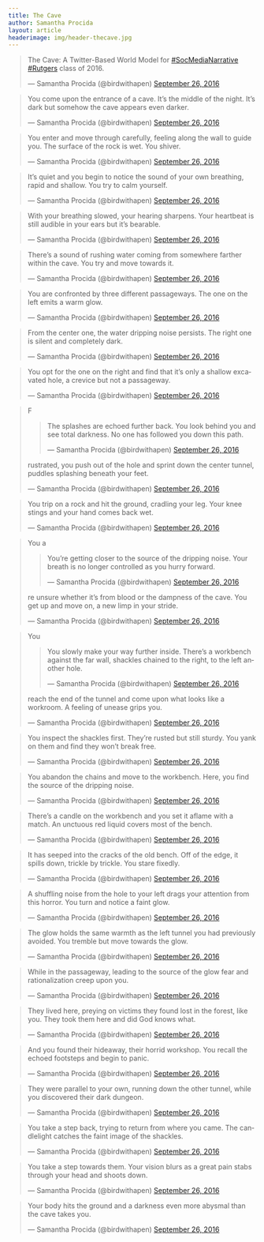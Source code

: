 ```yaml
---
title: The Cave
author: Samantha Procida
layout: article
headerimage: img/header-thecave.jpg
---
```


<blockquote class="twitter-tweet" data-lang="en"><p lang="en" dir="ltr">The Cave: A Twitter-Based World Model for <a href="https://twitter.com/hashtag/SocMediaNarrative?src=hash">#SocMediaNarrative</a> <a href="https://twitter.com/hashtag/Rutgers?src=hash">#Rutgers</a> class of 2016.</p>&mdash; Samantha Procida (@birdwithapen) <a href="https://twitter.com/birdwithapen/status/780508244859056128">September 26, 2016</a></blockquote>
<script async src="//platform.twitter.com/widgets.js" charset="utf-8"></script><blockquote class="twitter-tweet" data-lang="en"><p lang="en" dir="ltr">You come upon the entrance of a cave. It’s the middle of the night. It’s dark but somehow the cave appears even darker.</p>&mdash; Samantha Procida (@birdwithapen) <a href="https://twitter.com/birdwithapen/status/780508112621043712">September 26, 2016</a></blockquote>
<script async src="//platform.twitter.com/widgets.js" charset="utf-8"></script><blockquote class="twitter-tweet" data-lang="en"><p lang="en" dir="ltr">You enter and move through carefully, feeling along the wall to guide you. The surface of the rock is wet. You shiver.</p>&mdash; Samantha Procida (@birdwithapen) <a href="https://twitter.com/birdwithapen/status/780508067909730304">September 26, 2016</a></blockquote>
<script async src="//platform.twitter.com/widgets.js" charset="utf-8"></script><blockquote class="twitter-tweet" data-lang="en"><p lang="en" dir="ltr">It’s quiet and you begin to notice the sound of your own breathing, rapid and shallow. You try to calm yourself.</p>&mdash; Samantha Procida (@birdwithapen) <a href="https://twitter.com/birdwithapen/status/780508008820445184">September 26, 2016</a></blockquote>
<script async src="//platform.twitter.com/widgets.js" charset="utf-8"></script><blockquote class="twitter-tweet" data-lang="en"><p lang="en" dir="ltr">With your breathing slowed, your hearing sharpens. Your heartbeat is still audible in your ears but it’s bearable.</p>&mdash; Samantha Procida (@birdwithapen) <a href="https://twitter.com/birdwithapen/status/780507947688398849">September 26, 2016</a></blockquote>
<script async src="//platform.twitter.com/widgets.js" charset="utf-8"></script><blockquote class="twitter-tweet" data-lang="en"><p lang="en" dir="ltr">There’s a sound of rushing water coming from somewhere farther within the cave. You try and move towards it.</p>&mdash; Samantha Procida (@birdwithapen) <a href="https://twitter.com/birdwithapen/status/780507895871963137">September 26, 2016</a></blockquote>
<script async src="//platform.twitter.com/widgets.js" charset="utf-8"></script><blockquote class="twitter-tweet" data-lang="en"><p lang="en" dir="ltr">You are confronted by three different passageways. The one on the left emits a warm glow.</p>&mdash; Samantha Procida (@birdwithapen) <a href="https://twitter.com/birdwithapen/status/780507844038758400">September 26, 2016</a></blockquote>
<script async src="//platform.twitter.com/widgets.js" charset="utf-8"></script><blockquote class="twitter-tweet" data-lang="en"><p lang="en" dir="ltr">From the center one, the water dripping noise persists. The right one is silent and completely dark.</p>&mdash; Samantha Procida (@birdwithapen) <a href="https://twitter.com/birdwithapen/status/780507782818762752">September 26, 2016</a></blockquote>
<script async src="//platform.twitter.com/widgets.js" charset="utf-8"></script><blockquote class="twitter-tweet" data-lang="en"><p lang="en" dir="ltr">You opt for the one on the right and find that it’s only a shallow excavated hole, a crevice but not a passageway.</p>&mdash; Samantha Procida (@birdwithapen) <a href="https://twitter.com/birdwithapen/status/780507741043494912">September 26, 2016</a></blockquote>
<script async src="//platform.twitter.com/widgets.js" charset="utf-8"></script><blockquote class="twitter-tweet" data-lang="en"><p lang="en" dir="ltr">F<blockquote class="twitter-tweet" data-lang="en"><p lang="en" dir="ltr">The splashes are echoed further back. You look behind you and see total darkness. No one has followed you down this path.</p>&mdash; Samantha Procida (@birdwithapen) <a href="https://twitter.com/birdwithapen/status/780507644255690752">September 26, 2016</a></blockquote>
<script async src="//platform.twitter.com/widgets.js" charset="utf-8"></script>rustrated, you push out of the hole and sprint down the center tunnel, puddles splashing beneath your feet.</p>&mdash; Samantha Procida (@birdwithapen) <a href="https://twitter.com/birdwithapen/status/780507695828852736">September 26, 2016</a></blockquote>
<script async src="//platform.twitter.com/widgets.js" charset="utf-8"></script><blockquote class="twitter-tweet" data-lang="en"><p lang="en" dir="ltr">You trip on a rock and hit the ground, cradling your leg. Your knee stings and your hand comes back wet.</p>&mdash; Samantha Procida (@birdwithapen) <a href="https://twitter.com/birdwithapen/status/780507595765346304">September 26, 2016</a></blockquote>
<script async src="//platform.twitter.com/widgets.js" charset="utf-8"></script><blockquote class="twitter-tweet" data-lang="en"><p lang="en" dir="ltr">You a<blockquote class="twitter-tweet" data-lang="en"><p lang="en" dir="ltr">You’re getting closer to the source of the dripping noise. Your breath is no longer controlled as you hurry forward.</p>&mdash; Samantha Procida (@birdwithapen) <a href="https://twitter.com/birdwithapen/status/780507486239547392">September 26, 2016</a></blockquote>
<script async src="//platform.twitter.com/widgets.js" charset="utf-8"></script>re unsure whether it’s from blood or the dampness of the cave. You get up and move on, a new limp in your stride.</p>&mdash; Samantha Procida (@birdwithapen) <a href="https://twitter.com/birdwithapen/status/780507542111805445">September 26, 2016</a></blockquote>
<script async src="//platform.twitter.com/widgets.js" charset="utf-8"></script><blockquote class="twitter-tweet" data-lang="en"><p lang="en" dir="ltr">You <blockquote class="twitter-tweet" data-lang="en"><p lang="en" dir="ltr">You slowly make your way further inside. There’s a workbench against the far wall, shackles chained to the right, to the left another hole.</p>&mdash; Samantha Procida (@birdwithapen) <a href="https://twitter.com/birdwithapen/status/780503567761276930">September 26, 2016</a></blockquote>
<script async src="//platform.twitter.com/widgets.js" charset="utf-8"></script>reach the end of the tunnel and come upon what looks like a workroom. A feeling of unease grips you.</p>&mdash; Samantha Procida (@birdwithapen) <a href="https://twitter.com/birdwithapen/status/780503633888698368">September 26, 2016</a></blockquote>
<script async src="//platform.twitter.com/widgets.js" charset="utf-8"></script><blockquote class="twitter-tweet" data-lang="en"><p lang="en" dir="ltr">You inspect the shackles first. They’re rusted but still sturdy. You yank on them and find they won’t break free.</p>&mdash; Samantha Procida (@birdwithapen) <a href="https://twitter.com/birdwithapen/status/780503234603606016">September 26, 2016</a></blockquote>
<script async src="//platform.twitter.com/widgets.js" charset="utf-8"></script><blockquote class="twitter-tweet" data-lang="en"><p lang="en" dir="ltr">You abandon the chains and move to the workbench. Here, you find the source of the dripping noise.</p>&mdash; Samantha Procida (@birdwithapen) <a href="https://twitter.com/birdwithapen/status/780503186444525569">September 26, 2016</a></blockquote>
<script async src="//platform.twitter.com/widgets.js" charset="utf-8"></script><blockquote class="twitter-tweet" data-lang="en"><p lang="en" dir="ltr">There’s a candle on the workbench and you set it aflame with a match. An unctuous red liquid covers most of the bench.</p>&mdash; Samantha Procida (@birdwithapen) <a href="https://twitter.com/birdwithapen/status/780503127791460356">September 26, 2016</a></blockquote>
<script async src="//platform.twitter.com/widgets.js" charset="utf-8"></script><blockquote class="twitter-tweet" data-lang="en"><p lang="en" dir="ltr">It has seeped into the cracks of the old bench. Off of the edge, it spills down, trickle by trickle. You stare fixedly.</p>&mdash; Samantha Procida (@birdwithapen) <a href="https://twitter.com/birdwithapen/status/780503076784529412">September 26, 2016</a></blockquote>
<script async src="//platform.twitter.com/widgets.js" charset="utf-8"></script><blockquote class="twitter-tweet" data-lang="en"><p lang="en" dir="ltr">A shuffling noise from the hole to your left drags your attention from this horror. You turn and notice a faint glow.</p>&mdash; Samantha Procida (@birdwithapen) <a href="https://twitter.com/birdwithapen/status/780503014788440064">September 26, 2016</a></blockquote>
<script async src="//platform.twitter.com/widgets.js" charset="utf-8"></script><blockquote class="twitter-tweet" data-lang="en"><p lang="en" dir="ltr">The glow holds the same warmth as the left tunnel you had previously avoided. You tremble but move towards the glow.</p>&mdash; Samantha Procida (@birdwithapen) <a href="https://twitter.com/birdwithapen/status/780502931015626752">September 26, 2016</a></blockquote>
<script async src="//platform.twitter.com/widgets.js" charset="utf-8"></script><blockquote class="twitter-tweet" data-lang="en"><p lang="en" dir="ltr">While in the passageway, leading to the source of the glow fear and rationalization creep upon you.</p>&mdash; Samantha Procida (@birdwithapen) <a href="https://twitter.com/birdwithapen/status/780502861868371968">September 26, 2016</a></blockquote>
<script async src="//platform.twitter.com/widgets.js" charset="utf-8"></script><blockquote class="twitter-tweet" data-lang="en"><p lang="en" dir="ltr">They lived here, preying on victims they found lost in the forest, like you. They took them here and did God knows what.</p>&mdash; Samantha Procida (@birdwithapen) <a href="https://twitter.com/birdwithapen/status/780502791529832451">September 26, 2016</a></blockquote>
<script async src="//platform.twitter.com/widgets.js" charset="utf-8"></script><blockquote class="twitter-tweet" data-lang="en"><p lang="en" dir="ltr">And you found their hideaway, their horrid workshop. You recall the echoed footsteps and begin to panic.</p>&mdash; Samantha Procida (@birdwithapen) <a href="https://twitter.com/birdwithapen/status/780502708184870912">September 26, 2016</a></blockquote>
<script async src="//platform.twitter.com/widgets.js" charset="utf-8"></script><blockquote class="twitter-tweet" data-lang="en"><p lang="en" dir="ltr">They were parallel to your own, running down the other tunnel, while you discovered their dark dungeon.</p>&mdash; Samantha Procida (@birdwithapen) <a href="https://twitter.com/birdwithapen/status/780502643756113921">September 26, 2016</a></blockquote>
<script async src="//platform.twitter.com/widgets.js" charset="utf-8"></script><blockquote class="twitter-tweet" data-lang="en"><p lang="en" dir="ltr">You take a step back, trying to return from where you came. The candlelight catches the faint image of the shackles.</p>&mdash; Samantha Procida (@birdwithapen) <a href="https://twitter.com/birdwithapen/status/780502575116410880">September 26, 2016</a></blockquote>
<script async src="//platform.twitter.com/widgets.js" charset="utf-8"></script><blockquote class="twitter-tweet" data-lang="en"><p lang="en" dir="ltr">You take a step towards them. Your vision blurs as a great pain stabs through your head and shoots down.</p>&mdash; Samantha Procida (@birdwithapen) <a href="https://twitter.com/birdwithapen/status/780502515284602881">September 26, 2016</a></blockquote>
<script async src="//platform.twitter.com/widgets.js" charset="utf-8"></script><blockquote class="twitter-tweet" data-lang="en"><p lang="en" dir="ltr">Your body hits the ground and a darkness even more abysmal than the cave takes you.</p>&mdash; Samantha Procida (@birdwithapen) <a href="https://twitter.com/birdwithapen/status/780502403720290305">September 26, 2016</a></blockquote>
<script async src="//platform.twitter.com/widgets.js" charset="utf-8"></script>
